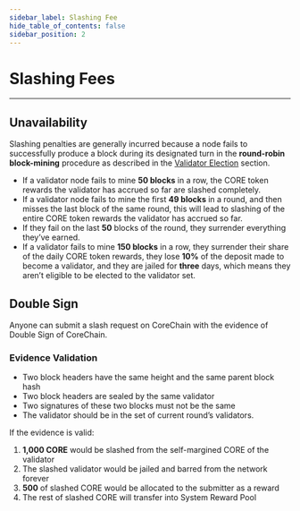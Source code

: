 ```yaml
---
sidebar_label: Slashing Fee
hide_table_of_contents: false
sidebar_position: 2
---
```


# Slashing Fees

---

## Unavailability

Slashing penalties are generally incurred because a node fails to successfully produce a block during its designated turn in the **round-robin block-mining** procedure as described in the [Validator Election](../validator/validator-election.md) section.

- If a validator node fails to mine **50 blocks** in a row, the CORE token rewards the validator has accrued so far are slashed completely.
- If a validator node fails to mine the first **49 blocks** in a round, and then misses the last block of the same round, this will lead to slashing of the entire CORE token rewards the validator has accrued so far.
- If they fail on the last **50** blocks of the round, they surrender everything they’ve earned.
- If a validator fails to mine **150 blocks** in a row, they surrender their share of the daily CORE token rewards, they lose **10%** of the deposit made to become a validator, and they are jailed for **three** days, which means they aren’t eligible to be elected to the validator set.

## Double Sign

Anyone can submit a slash request on CoreChain with the evidence of Double Sign of CoreChain.

### Evidence Validation

- Two block headers have the same height and the same parent block hash
- Two block headers are sealed by the same validator
- Two signatures of these two blocks must not be the same
- The validator should be in the set of current round’s validators.

If the evidence is valid:

1. **1,000 CORE** would be slashed from the self-margined CORE of the validator
2. The slashed validator would be jailed and barred from the network forever
3. **500** of slashed CORE would be allocated to the submitter as a reward
4. The rest of slashed CORE will transfer into System Reward Pool

